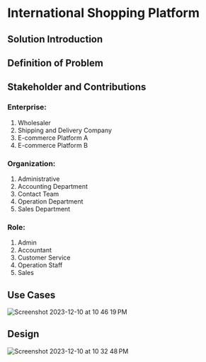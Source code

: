 # International Shopping Platform
## Solution Introduction


## Definition of Problem


## Stakeholder and Contributions
### Enterprise:
1. Wholesaler
2. Shipping and Delivery Company
3. E-commerce Platform A
4. E-commerce Platform B

### Organization:
1. Administrative
2. Accounting Department
3. Contact Team
4. Operation Department
5. Sales Department

### Role:
1. Admin
2. Accountant
3. Customer Service
4. Operation Staff
5. Sales



## Use Cases
![Screenshot 2023-12-10 at 10 46 19 PM](https://github.com/aed5100/final-project-tfboys3-0/assets/144818327/dae04fae-8869-4164-9664-855b03fbd0fb)

## Design

![Screenshot 2023-12-10 at 10 32 48 PM](https://github.com/aed5100/final-project-tfboys3-0/assets/144818327/9cb62e8e-25c8-45c9-8acc-058e083fdc64)
